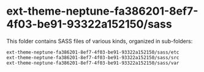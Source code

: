 # ext-theme-neptune-fa386201-8ef7-4f03-be91-93322a152150/sass

This folder contains SASS files of various kinds, organized in sub-folders:

    ext-theme-neptune-fa386201-8ef7-4f03-be91-93322a152150/sass/etc
    ext-theme-neptune-fa386201-8ef7-4f03-be91-93322a152150/sass/src
    ext-theme-neptune-fa386201-8ef7-4f03-be91-93322a152150/sass/var
